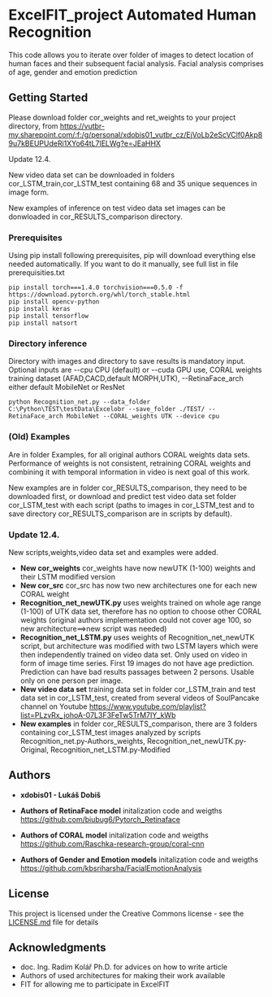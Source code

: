 # ExcelFIT_project Automated Human Recognition

This code allows you to iterate over folder of images to detect location of human faces and their subsequent facial analysis. Facial analysis comprises of age, gender and emotion prediction  

## Getting Started

Please download folder cor_weights and ret_weights to your project directory, from https://vutbr-my.sharepoint.com/:f:/g/personal/xdobis01_vutbr_cz/EjVoLb2eScVClf0Akp89u7kBEUPUdeRi1XYo64tL7lELWg?e=JEaHHX

Update 12.4.

New video data set can be downloaded in folders cor_LSTM_train,cor_LSTM_test containing 68 and 35 unique sequences in image form. 

New examples of inference on test video data set images can be donwloaded in cor_RESULTS_comparison directory.

### Prerequisites

Using pip install following prerequisites, pip will download everything else needed automatically. If you want to do it manually, see full list in file prerequisities.txt

```
pip install torch===1.4.0 torchvision===0.5.0 -f https://download.pytorch.org/whl/torch_stable.html
pip install opencv-python
pip install keras
pip install tensorflow
pip install natsort
```

### Directory inference 

Directory with images and directory to save results is mandatory input. Optional inputs are --cpu CPU (default) or --cuda GPU use, CORAL weights training dataset (AFAD,CACD,default MORPH,UTK), --RetinaFace_arch either default MobileNet or ResNet

```
python Recognition_net.py --data_folder C:\Python\TEST\testData\Excelobr --save_folder ./TEST/ --RetinaFace_arch MobileNet --CORAL_weights UTK --device cpu

```
### (Old) Examples 

Are in folder Examples, for all original authors CORAL weights data sets. Performance of weights is not consistent, retraining CORAL weights and combining it with temporal information in video is next goal of this work.

New examples are in folder cor_RESULTS_comparison, they need to be downloaded first, or download and predict test video data set folder cor_LSTM_test with each script (paths to images in cor_LSTM_test and to save directory cor_RESULTS_comparison are in scripts by default).

### Update 12.4.

New scripts,weights,video data set and examples were added.
* **New cor_weights** cor_weights have now newUTK (1-100) weights and their LSTM modified version
* **New cor_src** cor_src has now two new architectures one for each new CORAL weight
* **Recognition_net_newUTK.py** uses weights trained on whole age range (1-100) of UTK data set, therefore has no option to choose other CORAL weights (original authors implementation could not cover age 100, so new architecture==>new script was needed)
* **Recognition_net_LSTM.py** uses weights of Recognition_net_newUTK script, but architecture was modified with two LSTM layers which were then independently trained on video data set. Only used on video in form of image time series. First 19 images do not have age prediction. Prediction can have bad results passages between 2 persons. Usable only on one person per image.
* **New video data set** training data set in folder cor_LSTM_train and test data set in cor_LSTM_test, created from several videos of SoulPancake channel on Youtube https://www.youtube.com/playlist?list=PLzvRx_johoA-07L3F3FeTw5TrM7IY_kWb
* **New examples** in folder cor_RESULTS_comparison, there are 3 folders containing cor_LSTM_test images analyzed by scripts Recognition_net.py-Authors_weights, Recognition_net_newUTK.py-Original, Recognition_net_LSTM.py-Modified

## Authors

* **xdobis01 - Lukáš Dobiš** 

* **Authors of RetinaFace model** initalization code and weigths https://github.com/biubug6/Pytorch_Retinaface
* **Authors of CORAL model** initalization code and weigths https://github.com/Raschka-research-group/coral-cnn
* **Authors of Gender and Emotion models** initalization code and weigths https://github.com/kbsriharsha/FacialEmotionAnalysis

    
## License

This project is licensed under the Creative Commons license - see the [LICENSE.md](LICENSE.md) file for details

## Acknowledgments

* doc. Ing. Radim Kolář Ph.D. for advices on how to write article
* Authors of used architectures for making their work available
* FIT for allowing me to participate in ExcelFIT

